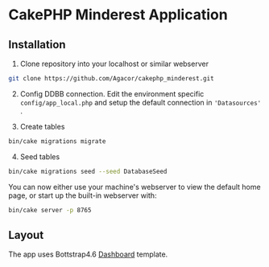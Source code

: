 # CakePHP Minderest Application

## Installation

1. Clone repository into your localhost or similar webserver
```bash
git clone https://github.com/Agacor/cakephp_minderest.git
```

2. Config DDBB connection. Edit the environment specific `config/app_local.php` and setup the default connection in
`'Datasources'` .

3. Create tables
```bash
bin/cake migrations migrate
```

4. Seed tables 
```bash
bin/cake migrations seed --seed DatabaseSeed
```

You can now either use your machine's webserver to view the default home page, or start
up the built-in webserver with:

```bash
bin/cake server -p 8765
```

## Layout

The app uses Bottstrap4.6 [Dashboard](https://getbootstrap.com/docs/4.6/examples/dashboard/) template.
